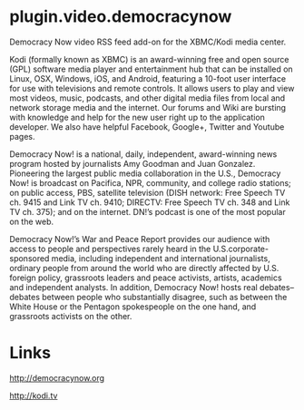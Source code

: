 plugin.video.democracynow
=========================


Democracy Now video RSS feed add-on for the XBMC/Kodi media center.

Kodi (formally known as XBMC) is an award-winning free and open source
(GPL) software media player and entertainment hub that can be
installed on Linux, OSX, Windows, iOS, and Android, featuring a
10-foot user interface for use with televisions and remote
controls. It allows users to play and view most videos, music,
podcasts, and other digital media files from local and network storage
media and the internet. Our forums and Wiki are bursting with
knowledge and help for the new user right up to the application
developer. We also have helpful Facebook, Google+, Twitter and Youtube
pages.

Democracy Now! is a national, daily, independent, award-winning news
program hosted by journalists Amy Goodman and Juan
Gonzalez. Pioneering the largest public media collaboration in the
U.S., Democracy Now! is broadcast on Pacifica, NPR, community, and
college radio stations; on public access, PBS, satellite television
(DISH network: Free Speech TV ch. 9415 and Link TV ch. 9410; DIRECTV:
Free Speech TV ch. 348 and Link TV ch. 375); and on the
internet. DN!’s podcast is one of the most popular on the web. 

Democracy Now!’s War and Peace Report provides our audience with
access to people and perspectives rarely heard in the
U.S.corporate-sponsored media, including independent and international
journalists, ordinary people from around the world who are directly
affected by U.S. foreign policy, grassroots leaders and peace
activists, artists, academics and independent analysts. In addition,
Democracy Now! hosts real debates–debates between people who
substantially disagree, such as between the White House or the
Pentagon spokespeople on the one hand, and grassroots activists on the
other.




# Links

http://democracynow.org

http://kodi.tv

